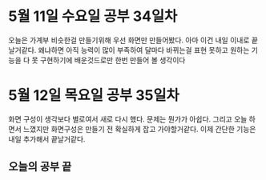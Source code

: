 # 5월 11일 수요일 공부 34일차
오늘은 가계부 비슷한걸 만들기위해 우선 화면만 만들어봤다. 아마 이건 내일 이내로 끝날거같다. 왜냐하면 아직 능력이 많이 부족하여 달마다 바뀌는걸 표현 못하고 원하는 기능을 다 못 구현하기에 배운것드로만 한번
만들어 볼 생각이다
# 5월 12일 목요일 공부 35일차
화면 구성이 생각보다 별로여서 새로 다시 했다. 문제는 뭔가가 아쉽다. 그리고 오늘 하면서 느꼈지만 화면구성은 만들기 전 확실하게 잡고 가야할거같다. 이제 간단한 기능은 내일 추가해서 끝날거같다.
## 오늘의 공부 끝 
